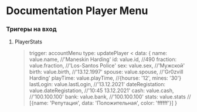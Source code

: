 # Documentation Player Menu

### Тригеры на вход ###

1. PlayerStats
    > trigger: accountMenu
    > type: updatePlayer
    ><
    data: {
                    name: value.name, //'Maneskin Harding'
                    id: value.id, //490
                    fraction: value.fraction, //'Los-Santos Police'
                    sex: value.sex, //'Мужской'
                    birth: value.birth, //'13.12.1997'
                    spouse: value.spouse, //'Gr0zvill Harding'
                    playTime: value.playTime, //{hourse: '12', mines: '30'}
                    lastLogin: value.lastLogin, //'13.12.2021'
                    dateRegistation: value.dateRegistation, //'10:45 13.12.2021'
                    cash: value.cash, //'100.100.100'
                    bank: value.bank, //'100.100.100'
                    stats: value.stats // [{name: 'Репутация', data: 'Положительная', color: 'ffffff'}]
}
    > 

